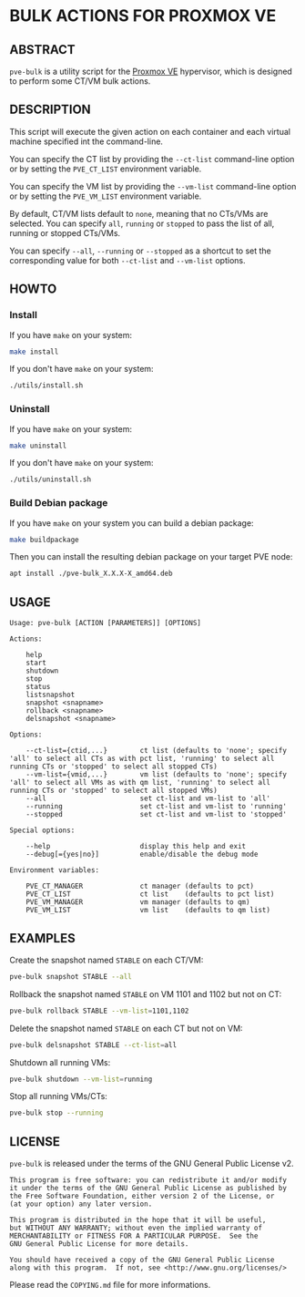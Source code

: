 # BULK ACTIONS FOR PROXMOX VE

## ABSTRACT

`pve-bulk` is a utility script for the [Proxmox VE](https://www.proxmox.com) hypervisor, which is designed to perform some CT/VM bulk actions.

## DESCRIPTION

This script will execute the given action on each container and each virtual machine specified int the command-line.

You can specify the CT list by providing the `--ct-list` command-line option or by setting the `PVE_CT_LIST` environment variable.

You can specify the VM list by providing the `--vm-list` command-line option or by setting the `PVE_VM_LIST` environment variable.

By default, CT/VM lists default to `none`, meaning that no CTs/VMs are selected. You can specify `all`, `running` or `stopped` to pass the list of all, running or stopped CTs/VMs.

You can specify `--all`, `--running` or `--stopped` as a shortcut to set the corresponding value for both `--ct-list` and `--vm-list` options.

## HOWTO

### Install

If you have `make` on your system:

```bash
make install
```

If you don't have `make` on your system:

```bash
./utils/install.sh
```

### Uninstall

If you have `make` on your system:

```bash
make uninstall
```

If you don't have `make` on your system:

```bash
./utils/uninstall.sh
```

### Build Debian package

If you have `make` on your system you can build a debian package:

```bash
make buildpackage
```

Then you can install the resulting debian package on your target PVE node:

```bash
apt install ./pve-bulk_X.X.X-X_amd64.deb
```

## USAGE

```
Usage: pve-bulk [ACTION [PARAMETERS]] [OPTIONS]

Actions:

    help
    start
    shutdown
    stop
    status
    listsnapshot
    snapshot <snapname>
    rollback <snapname>
    delsnapshot <snapname>

Options:

    --ct-list={ctid,...}        ct list (defaults to 'none'; specify 'all' to select all CTs as with pct list, 'running' to select all running CTs or 'stopped' to select all stopped CTs)
    --vm-list={vmid,...}        vm list (defaults to 'none'; specify 'all' to select all VMs as with qm list, 'running' to select all running CTs or 'stopped' to select all stopped VMs)
    --all                       set ct-list and vm-list to 'all'
    --running                   set ct-list and vm-list to 'running'
    --stopped                   set ct-list and vm-list to 'stopped'

Special options:

    --help                      display this help and exit
    --debug[={yes|no}]          enable/disable the debug mode

Environment variables:

    PVE_CT_MANAGER              ct manager (defaults to pct)
    PVE_CT_LIST                 ct list    (defaults to pct list)
    PVE_VM_MANAGER              vm manager (defaults to qm)
    PVE_VM_LIST                 vm list    (defaults to qm list)

```

## EXAMPLES

Create the snapshot named `STABLE` on each CT/VM:

```bash
pve-bulk snapshot STABLE --all
```

Rollback the snapshot named `STABLE` on VM 1101 and 1102 but not on CT:

```bash
pve-bulk rollback STABLE --vm-list=1101,1102
```

Delete the snapshot named `STABLE` on each CT but not on VM:

```bash
pve-bulk delsnapshot STABLE --ct-list=all
```

Shutdown all running VMs:

```bash
pve-bulk shutdown --vm-list=running
```

Stop all running VMs/CTs:

```bash
pve-bulk stop --running
```

## LICENSE

`pve-bulk` is released under the terms of the GNU General Public License v2.

```
This program is free software: you can redistribute it and/or modify
it under the terms of the GNU General Public License as published by
the Free Software Foundation, either version 2 of the License, or
(at your option) any later version.

This program is distributed in the hope that it will be useful,
but WITHOUT ANY WARRANTY; without even the implied warranty of
MERCHANTABILITY or FITNESS FOR A PARTICULAR PURPOSE.  See the
GNU General Public License for more details.

You should have received a copy of the GNU General Public License
along with this program.  If not, see <http://www.gnu.org/licenses/>
```

Please read the `COPYING.md` file for more informations.

